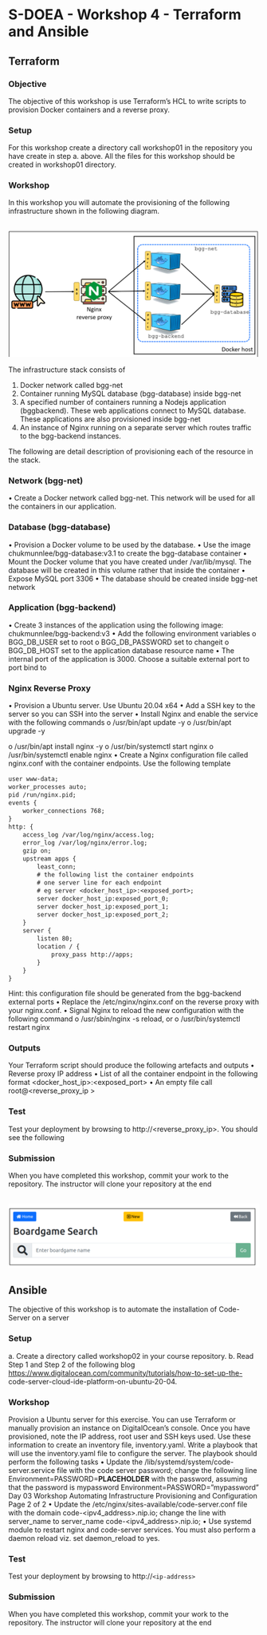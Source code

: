 # S-DOEA - Workshop 4 - Terraform and Ansible

## Terraform

### Objective
The objective of this workshop is use Terraform’s HCL to write scripts to
provision Docker containers and a reverse proxy.

### Setup
For this workshop create a directory call workshop01 in the repository you
have create in step a. above. All the files for this workshop should be created in
workshop01 directory.


### Workshop
In this workshop you will automate the provisioning of the following
infrastructure shown in the following diagram.


<br>
<img style="float: center;" src="./screens/terraform-1.png">
<br>


The infrastructure stack consists of
1. Docker network called bgg-net
2. Container running MySQL database (bgg-database) inside bgg-net
3. A specified number of containers running a Nodejs application (bggbackend). These web applications connect to MySQL database. These
applications are also provisioned inside bgg-net
4. An instance of Nginx running on a separate server which routes traffic to
the bgg-backend instances.

The following are detail description of provisioning each of the resource in the
stack.

### Network (bgg-net)
• Create a Docker network called bgg-net. This network will be used for all
the containers in our application.

### Database (bgg-database)
• Provision a Docker volume to be used by the database.
• Use the image chukmunnlee/bgg-database:v3.1 to create the
bgg-database container
• Mount the Docker volume that you have created under
/var/lib/mysql. The database will be created in this volume rather
that inside the container
• Expose MySQL port 3306
• The database should be created inside bgg-net network

### Application (bgg-backend)
• Create 3 instances of the application using the following image:
chukmunnlee/bgg-backend:v3
• Add the following environment variables
o BGG_DB_USER set to root
o BGG_DB_PASSWORD set to changeit
o BGG_DB_HOST set to the application database resource name
• The internal port of the application is 3000. Choose a suitable external port
to port bind to

### Nginx Reverse Proxy
• Provision a Ubuntu server. Use Ubuntu 20.04 x64
• Add a SSH key to the server so you can SSH into the server
• Install Nginx and enable the service with the following commands
o /usr/bin/apt update -y
o /usr/bin/apt upgrade -y


o /usr/bin/apt install nginx -y
o /usr/bin/systemctl start nginx
o /usr/bin/systemctl enable nginx
• Create a Nginx configuration file called nginx.conf with the container
endpoints. Use the following template

```
user www-data;
worker_processes auto;
pid /run/nginx.pid;
events {
    worker_connections 768;
}
http: {
    access_log /var/log/nginx/access.log;
    error_log /var/log/nginx/error.log;
    gzip on;
    upstream apps {
        least_conn;
        # the following list the container endpoints
        # one server line for each endpoint
        # eg server <docker_host_ip>:<exposed_port>;
        server docker_host_ip:exposed_port_0;
        server docker_host_ip:exposed_port_1;
        server docker_host_ip:exposed_port_2;
    }
    server {
        listen 80;
        location / {
            proxy_pass http://apps;
        }
    }
}

```
Hint: this configuration file should be generated from the bgg-backend
external ports
• Replace the /etc/nginx/nginx.conf on the reverse proxy with your
nginx.conf.
• Signal Nginx to reload the new configuration with the following command
o /usr/sbin/nginx -s reload, or
o /usr/bin/systemctl restart nginx


### Outputs
Your Terraform script should produce the following artefacts and outputs
• Reverse proxy IP address
• List of all the container endpoint in the following format
<docker_host_ip>:<exposed_port>
• An empty file call root@<reverse_proxy_ip >

### Test
Test your deployment by browsing to http://<reverse_proxy_ip>.
You should see the following

### Submission
When you have completed this workshop, commit your work to the repository.
The instructor will clone your repository at the end

<br>
<img style="float: center;" src="./screens/terraform-2.png">
<br>


## Ansible


The objective of this workshop is to automate the installation of Code-Server
on a server


### Setup
a. Create a directory called workshop02 in your course repository.
b. Read Step 1 and Step 2 of the following blog
https://www.digitalocean.com/community/tutorials/how-to-set-up-the-
code-server-cloud-ide-platform-on-ubuntu-20-04.

### Workshop
Provision a Ubuntu server for this exercise. You can use Terraform or manually
provision an instance on DigitalOcean’s console.
Once you have provisioned, note the IP address, root user and SSH keys used.
Use these information to create an inventory file, inventory.yaml.
Write a playbook that will use the inventory.yaml file to configure the
server. The playbook should perform the following tasks
• Update the /lib/systemd/system/code-server.service file
with the code server password; change the following line
Environment=PASSWORD=__PLACEHOLDER__
with the password, assuming that the password is mypassword
Environment=PASSWORD=”mypassword”
Day 03 Workshop Automating Infrastructure Provisioning and Configuration
Page 2 of 2
• Update the /etc/nginx/sites-available/code-server.conf
file with the domain code-<ipv4_address>.nip.io; change the line
with server_name to
server_name code-<ipv4_address>.nip.io;
• Use systemd module to restart nginx and code-server services. You
must also perform a daemon reload viz. set daemon_reload to yes.

### Test
Test your deployment by browsing to http://```<ip-address>```

### Submission
When you have completed this workshop, commit your work to the repository.
The instructor will clone your repository at the end